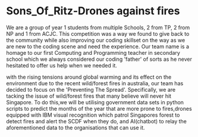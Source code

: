 # Sons_Of_Ritz-Drones against fires
We are a group of year 1 students from multiple Schools, 2 from TP, 2 from NP and 1 from ACJC. This competition was a way we found to give back to the community while also improving our coding skillset on the way as we are new to the coding scene and need the experience. Our team name is a homage to our first Computing and Programming teacher in secondary school which we always considered our coding 'father' of sorts as he never hesitated to offer us help when we needed it.

with the rising tensions around global warming and its effect on the environment due to the recent wild/forest fires in australia, our team has decided to focus on the 'Preventing The Spread'. Specifically, we are tacking the issue of wild/forest fires that many believe will never hit Singapore. To do this,we will be utilising government data sets in python scripts to predict the months of the year that are more prone to fires,drones equipped with IBM visual recognition which patrol Singapores forest to detect fires and alert the SCDF when they do, and AI(chatbot) to relay the aforementioned data to the organisations that can use it.
